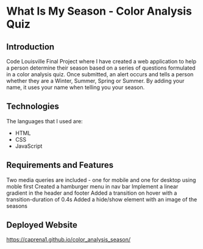 # What Is My Season - Color Analysis Quiz

## Introduction
Code Louisville Final Project where I have created a web application to help a person determine their 
season based on a series of questions formulated in a color analysis quiz. Once submitted, an alert occurs and tells a person whether they are a Winter, Summer, Spring or Summer. By adding your name, it uses your name when telling you your season.

## Technologies
The languages that I used are:
* HTML 
* CSS
* JavaScript

## Requirements and Features
Two media queries are included - one for mobile and one for desktop using moble first
Created a hamburger menu in nav bar
Implement a linear gradient in the header and footer
Added a transition on hover with a transition-duration of 0.4s
Added a hide/show element with an image of the seasons

## Deployed Website
https://caprena1.github.io/color_analysis_season/




